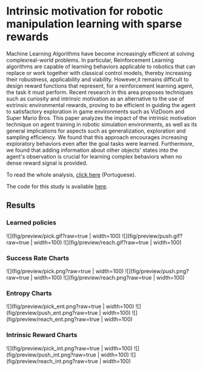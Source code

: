 # Intrinsic motivation for robotic manipulation learning with sparse rewards

Machine Learning Algorithms have become increasingly efficient at solving complexreal-world problems. In particular, Reinforcement Learning algorithms are capable of learning behaviors applicable to robotics that can replace or work together with classical control models, thereby increasing their robustness, applicability and viability. However,it remains difficult to design reward functions that represent, for a reinforcement learning agent, the task it must perform. Recent research in this area proposes techniques such as curiosity and intrinsic motivation as an alternative to the use of extrinsic environmental rewards, proving to be efficient in guiding the agent to satisfactory exploration in game environments such as VizDoom and Super Mario Bros. This paper analyzes the impact of the intrinsic motivation technique on agent training in robotic simulation environments, as well as its general implications for aspects such as generalization, exploration and sampling efficiency. We found that this approach encourages increasing exploratory behaviors even after the goal tasks were learned. Furthermore, we found that adding information about other objects' states into the agent's observation is crucial for learning complex behaviors when no dense reward signal is provided.

To read the whole analysis, [click here](https://github.com/bryanlincoln/undergraduate-thesis/blob/master/Monografia.pdf) (Portuguese).

The code for this study is available [here](https://github.com/bryanlincoln/intrinsic-motivation).

## Results

### Learned policies

![](fig/preview/pick.gif?raw=true | width=100)
![](fig/preview/push.gif?raw=true | width=100)
![](fig/preview/reach.gif?raw=true | width=100)

### Success Rate Charts

![](fig/preview/pick.png?raw=true | width=100)
![](fig/preview/push.png?raw=true | width=100)
![](fig/preview/reach.png?raw=true | width=100)

### Entropy Charts

![](fig/preview/pick_ent.png?raw=true | width=100)
![](fig/preview/push_ent.png?raw=true | width=100)
![](fig/preview/reach_ent.png?raw=true | width=100)

### Intrinsic Reward Charts

![](fig/preview/pick_int.png?raw=true | width=100)
![](fig/preview/push_int.png?raw=true | width=100)
![](fig/preview/reach_int.png?raw=true | width=100)
